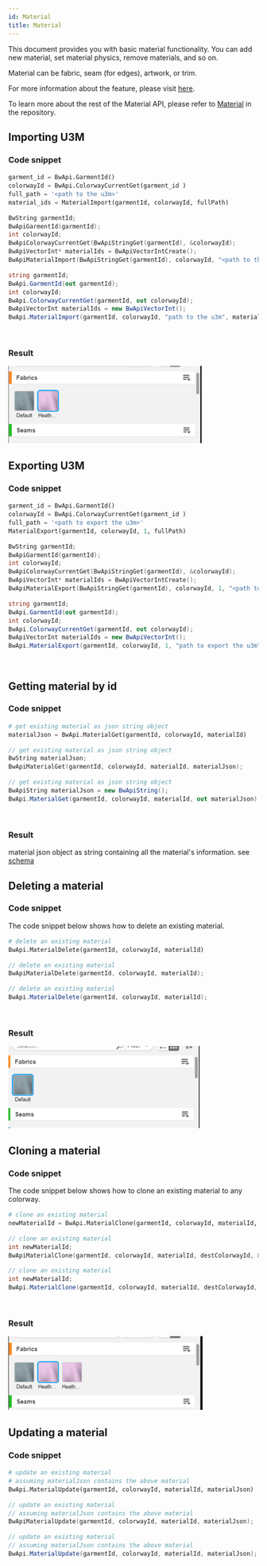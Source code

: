 ```yaml
---
id: Material
title: Material
---
```


This document provides you with basic material functionality. You can add new material, set material physics, remove materials, and so on. <br/>

Material can be fabric, seam (for edges), artwork, or trim.

For more information about the feature, please visit <a href="https://support.browzwear.com/VStitcher/Materials/materials.htm" target="_blank">here</a>.

To learn more about the rest of the Material API, please refer to <a href="https://gitlab.com/browzwear/share/open-platform/client-api/-/blob/master/BWPlugin/include/AssetManagement/BWPluginAPI_Material.h" target="_blank">Material</a> in the repository.

## Importing U3M

### Code snippet

<!--DOCUSAURUS_CODE_TABS-->

<!--Python-->

```python
garment_id = BwApi.GarmentId()
colorwayId = BwApi.ColorwayCurrentGet(garment_id )
full_path = '<path to the u3m>'
material_ids = MaterialImport(garmentId, colorwayId, fullPath)
```
<!--C++-->

```cpp
BwString garmentId;
BwApiGarmentId(garmentId);
int colorwayId;
BwApiColorwayCurrentGet(BwApiStringGet(garmentId), &colorwayId);
BwApiVectorInt* materialIds = BwApiVectorIntCreate();
BwApiMaterialImport(BwApiStringGet(garmentId), colorwayId, "<path to the u3m>", materialIds);
```
<!--C#-->

```csharp
string garmentId;
BwApi.GarmentId(out garmentId);
int colorwayId;
BwApi.ColorwayCurrentGet(garmentId, out colorwayId);
BwApiVectorInt materialIds = new BwApiVectorInt();
BwApi.MaterialImport(garmentId, colorwayId, "path to the u3m", materialIds);
```
<!--END_DOCUSAURUS_CODE_TABS-->
<br/>

### Result
![](../assets/material/import-u3m.png)

## Exporting U3M

### Code snippet

<!--DOCUSAURUS_CODE_TABS-->

<!--Python-->

```python
garment_id = BwApi.GarmentId()
colorwayId = BwApi.ColorwayCurrentGet(garment_id )
full_path = '<path to export the u3m>'
MaterialExport(garmentId, colorwayId, 1, fullPath)
```
<!--C++-->

```cpp
BwString garmentId;
BwApiGarmentId(garmentId);
int colorwayId;
BwApiColorwayCurrentGet(BwApiStringGet(garmentId), &colorwayId);
BwApiVectorInt* materialIds = BwApiVectorIntCreate();
BwApiMaterialExport(BwApiStringGet(garmentId), colorwayId, 1, "<path to export the u3m>")
```
<!--C#-->

```csharp
string garmentId;
BwApi.GarmentId(out garmentId);
int colorwayId;
BwApi.ColorwayCurrentGet(garmentId, out colorwayId);
BwApiVectorInt materialIds = new BwApiVectorInt();
BwApi.MaterialExport(garmentId, colorwayId, 1, "path to export the u3m")
```
<!--END_DOCUSAURUS_CODE_TABS-->
<br/>


## Getting material by id

### Code snippet

<!--DOCUSAURUS_CODE_TABS-->

<!--Python-->

```python
# get existing material as json string object
materialJson = BwApi.MaterialGet(garmentId, colorwayId, materialId)
```
<!--C++-->

```cpp
// get existing material as json string object
BwString materialJson;
BwApiMaterialGet(garmentId, colorwayId, materialId, materialJson);
```
<!--C#-->

```csharp
// get existing material as json string object
BwApiString materialJson = new BwApiString();
BwApi.MaterialGet(garmentId, colorwayId, materialId, out materialJson);
```
<!--END_DOCUSAURUS_CODE_TABS-->

<br/>

### Result

material json object as string containing all the material's information. see <a href="https://gitlab.com/browzwear/share/open-platform/client-api/-/blob/master/BWPlugin/schema/api/v2.0/material/material.json" target="_blank">schema</a>

## Deleting a material

### Code snippet
The code snippet below shows how to delete an existing material. <br/>
<!--DOCUSAURUS_CODE_TABS-->

<!--Python-->

```python
# delete an existing material
BwApi.MaterialDelete(garmentId, colorwayId, materialId)
```
<!--C++-->

```cpp
// delete an existing material
BwApiMaterialDelete(garmentId, colorwayId, materialId);
```
<!--C#-->

```csharp
// delete an existing material
BwApi.MaterialDelete(garmentId, colorwayId, materialId);
```
<!--END_DOCUSAURUS_CODE_TABS-->

<br/>

### Result
![](../assets/material/delete-u3m.png)

## Cloning a material

### Code snippet
The code snippet below shows how to clone an existing material to any colorway. <br/>
<!--DOCUSAURUS_CODE_TABS-->

<!--Python-->

```python
# clone an existing material
newMaterialId = BwApi.MaterialClone(garmentId, colorwayId, materialId, destColorwayId)
```
<!--C++-->

```cpp
// clone an existing material
int newMaterialId;
BwApiMaterialClone(garmentId, colorwayId, materialId, destColorwayId, &newMaterialId);
```
<!--C#-->

```csharp
// clone an existing material
int newMaterialId;
BwApi.MaterialClone(garmentId, colorwayId, materialId, destColorwayId, out newMaterialId);
```
<!--END_DOCUSAURUS_CODE_TABS-->
<br/>

### Result
![](../assets/material/clone-material.png)

## Updating a material

### Code snippet
<!--DOCUSAURUS_CODE_TABS-->

<!--Python-->


```python
# update an existing material
# assuming materialJson contains the above material
BwApi.MaterialUpdate(garmentId, colorwayId, materialId, materialJson)
```
<!--C++-->

```cpp
// update an existing material
// assuming materialJson contains the above material
BwApiMaterialUpdate(garmentId, colorwayId, materialId, materialJson);
```
<!--C#-->

```csharp
// update an existing material
// assuming materialJson contains the above material
BwApi.MaterialUpdate(garmentId, colorwayId, materialId, materialJson);
```
<!--END_DOCUSAURUS_CODE_TABS-->

<br/>
